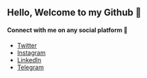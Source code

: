 ## Hello, Welcome to my Github 👋


#### Connect with me on any social platform 🤝

- [Twitter](https://twitter.com/12sanketkumbhar)
- [Instagram](https://www.instagram.com/12sanketkumbhar)
- [LinkedIn](https://www.linkedin.com/in/sanketkumbhar/)
- [Telegram](http://t.me/sanketkumbhar)






<!--
**12sanket/12sanket** is a ✨ _special_ ✨ repository because its `README.md` (this file) appears on your GitHub profile.

Here are some ideas to get you started:

- 🔭 I’m currently working on ...
- 🌱 I’m currently learning ...
- 👯 I’m looking to collaborate on ...
- 🤔 I’m looking for help with ...
- 💬 Ask me about ...
- 📫 How to reach me: ...
- 😄 Pronouns: ...
- ⚡ Fun fact: ...
-->
